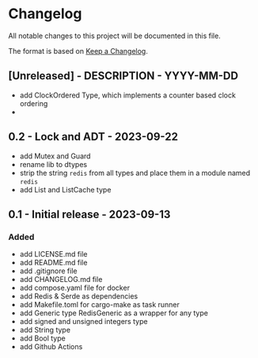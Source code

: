 # Changelog

All notable changes to this project will be documented in this file.

The format is based on [Keep a Changelog](https://keepachangelog.com/en/1.1.0/).

## [Unreleased] - DESCRIPTION - YYYY-MM-DD

- add ClockOrdered Type, which implements a counter based clock ordering
- 

## 0.2 - Lock and ADT - 2023-09-22

- add Mutex and Guard
- rename lib to dtypes
- strip the string `redis` from all types and place them in a module named `redis`
- add List and ListCache type

## 0.1 - Initial release - 2023-09-13

### Added

- add LICENSE.md file
- add README.md file
- add .gitignore file
- add CHANGELOG.md file
- add compose.yaml file for docker
- add Redis & Serde as dependencies
- add Makefile.toml for cargo-make as task runner
- add Generic type RedisGeneric as a wrapper for any type
- add signed and unsigned integers type
- add String type
- add Bool type
- add Github Actions
